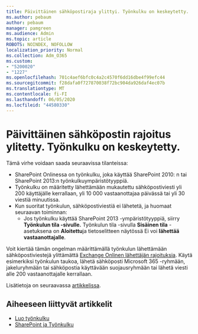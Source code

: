 ```yaml
---
title: Päivittäinen sähköpostiraja ylittyi. Työnkulku on keskeytetty.
ms.author: pebaum
author: pebaum
manager: pamgreen
ms.audience: Admin
ms.topic: article
ROBOTS: NOINDEX, NOFOLLOW
localization_priority: Normal
ms.collection: Adm_O365
ms.custom:
- "5200020"
- "1227"
ms.openlocfilehash: 701c4aef6bfc0c4a2c4570f6dd16dbe4f99efc44
ms.sourcegitcommit: f28dafa0f727870038f72bc904da926daf4ec07b
ms.translationtype: MT
ms.contentlocale: fi-FI
ms.lasthandoff: 06/05/2020
ms.locfileid: "44580330"
---
```

# <a name="daily-email-limit-exceeded-workflow-is-suspended"></a>Päivittäinen sähköpostin rajoitus ylitetty. Työnkulku on keskeytetty.

Tämä virhe voidaan saada seuraavissa tilanteissa:

- SharePoint Onlinessa on työnkulku, joka käyttää SharePoint 2010: n tai SharePoint 2013:n työnkulkuympäristötyyppiä.
- Työnkulku on määritetty lähettämään mukautettu sähköpostiviesti yli 200 käyttäjälle kerrallaan, yli 10 000 vastaanottajaa päivässä tai yli 30 viestiä minuutissa.
- Kun suoritat työnkulun, sähköpostiviestiä ei lähetetä, ja huomaat seuraavan toiminnan:
    - Jos työnkulku käyttää SharePoint 2013 -ympäristötyyppiä, siirry **Työnkulun tila -sivulle.** Työnkulun tila -sivulla **Sisäinen tila** -asetuksena on **Aloitettu**ja tietoselitteen näytössä Ei voi **lähettää vastaanottajalle**.

Voit kiertää tämän ongelman määrittämällä työnkulun lähettämään sähköpostiviestejä ylittämättä [Exchange Onlinen lähettäjän rajoituksia](https://docs.microsoft.com/office365/servicedescriptions/exchange-online-service-description/exchange-online-limits#recipientlimits). Käytä esimerkiksi työnkulun taukoa, lähetä sähköposti Microsoft 365 -ryhmään, jakeluryhmään tai sähköpostia käyttävään suojausryhmään tai lähetä viesti alle 200 vastaanottajalle kerrallaan.


Lisätietoja on seuraavassa [artikkelissa](https://support.microsoft.com/help/3150442/daily-email-limit-has-exceeded-and-your-workflow-has-been-suspended-or).

## <a name="related-topics"></a>Aiheeseen liittyvät artikkelit
- [Luo työnkulku](https://support.office.com/article/Create-a-flow-for-a-list-or-library-in-SharePoint-Online-or-OneDrive-for-Business-a9c3e03b-0654-46af-a254-20252e580d01) 
- [SharePoint ja Työnkulku](https://flow.microsoft.com/blog/sharepoint-and-flow/) 